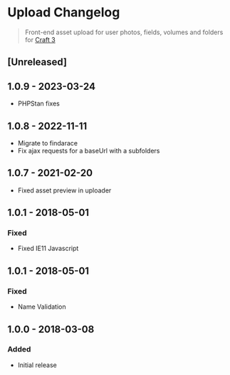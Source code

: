 # Upload Changelog
> Front-end asset upload for user photos, fields, volumes and folders for [Craft 3](http://craftcms.com)

## [Unreleased]

## 1.0.9 - 2023-03-24

*   PHPStan fixes

## 1.0.8 - 2022-11-11

*   Migrate to findarace
*	Fix ajax requests for a baseUrl with a subfolders

## 1.0.7 - 2021-02-20

*   Fixed asset preview in uploader

## 1.0.1 - 2018-05-01

### Fixed

*   Fixed IE11 Javascript

## 1.0.1 - 2018-05-01

### Fixed

*   Name Validation

## 1.0.0 - 2018-03-08

### Added

*   Initial release
